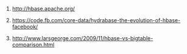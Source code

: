 1) http://hbase.apache.org/

2) https://code.fb.com/core-data/hydrabase-the-evolution-of-hbase-facebook/

3) http://www.larsgeorge.com/2009/11/hbase-vs-bigtable-comparison.html

